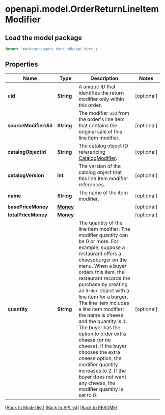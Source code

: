 # openapi.model.OrderReturnLineItemModifier

## Load the model package
```dart
import 'package:square_dart_sdk/api.dart';
```

## Properties
Name | Type | Description | Notes
------------ | ------------- | ------------- | -------------
**uid** | **String** | A unique ID that identifies the return modifier only within this order. | [optional] 
**sourceModifierUid** | **String** | The modifier `uid` from the order's line item that contains the original sale of this line item modifier. | [optional] 
**catalogObjectId** | **String** | The catalog object ID referencing [CatalogModifier](https://developer.squareup.com/reference/square_2023-12-13/objects/CatalogModifier). | [optional] 
**catalogVersion** | **int** | The version of the catalog object that this line item modifier references. | [optional] 
**name** | **String** | The name of the item modifier. | [optional] 
**basePriceMoney** | [**Money**](Money.md) |  | [optional] 
**totalPriceMoney** | [**Money**](Money.md) |  | [optional] 
**quantity** | **String** | The quantity of the line item modifier. The modifier quantity can be 0 or more. For example, suppose a restaurant offers a cheeseburger on the menu. When a buyer orders this item, the restaurant records the purchase by creating an `Order` object with a line item for a burger. The line item includes a line item modifier: the name is cheese and the quantity is 1. The buyer has the option to order extra cheese (or no cheese). If the buyer chooses the extra cheese option, the modifier quantity increases to 2. If the buyer does not want any cheese, the modifier quantity is set to 0. | [optional] 

[[Back to Model list]](../README.md#documentation-for-models) [[Back to API list]](../README.md#documentation-for-api-endpoints) [[Back to README]](../README.md)


